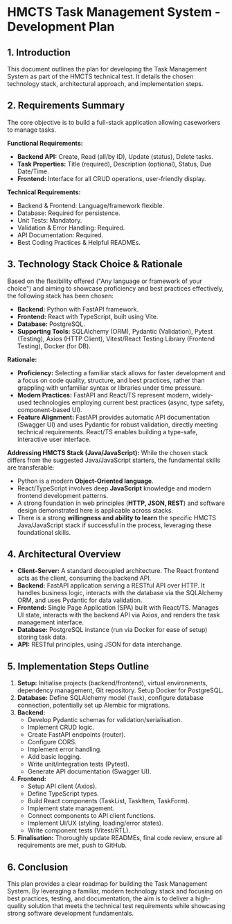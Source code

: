 # HMCTS Task Management System - Development Plan

## 1. Introduction

This document outlines the plan for developing the Task Management System as part of the HMCTS technical test. It details the chosen technology stack, architectural approach, and implementation steps.

## 2. Requirements Summary

The core objective is to build a full-stack application allowing caseworkers to manage tasks.

**Functional Requirements:**

- **Backend API:** Create, Read (all/by ID), Update (status), Delete tasks.
- **Task Properties:** Title (required), Description (optional), Status, Due Date/Time.
- **Frontend:** Interface for all CRUD operations, user-friendly display.

**Technical Requirements:**

- Backend & Frontend: Language/framework flexible.
- Database: Required for persistence.
- Unit Tests: Mandatory.
- Validation & Error Handling: Required.
- API Documentation: Required.
- Best Coding Practices & Helpful READMEs.

## 3. Technology Stack Choice & Rationale

Based on the flexibility offered ("Any language or framework of your choice") and aiming to showcase proficiency and best practices effectively, the following stack has been chosen:

- **Backend:** Python with FastAPI framework.
- **Frontend:** React with TypeScript, built using Vite.
- **Database:** PostgreSQL.
- **Supporting Tools:** SQLAlchemy (ORM), Pydantic (Validation), Pytest (Testing), Axios (HTTP Client), Vitest/React Testing Library (Frontend Testing), Docker (for DB).

**Rationale:**

- **Proficiency:** Selecting a familiar stack allows for faster development and a focus on code quality, structure, and best practices, rather than grappling with unfamiliar syntax or libraries under time pressure.
- **Modern Practices:** FastAPI and React/TS represent modern, widely-used technologies employing current best practices (async, type safety, component-based UI).
- **Feature Alignment:** FastAPI provides automatic API documentation (Swagger UI) and uses Pydantic for robust validation, directly meeting technical requirements. React/TS enables building a type-safe, interactive user interface.

**Addressing HMCTS Stack (Java/JavaScript):**
While the chosen stack differs from the suggested Java/JavaScript starters, the fundamental skills are transferable:

- Python is a modern **Object-Oriented language**.
- React/TypeScript involves deep **JavaScript** knowledge and modern frontend development patterns.
- A strong foundation in web principles (**HTTP, JSON, REST**) and software design demonstrated here is applicable across stacks.
- There is a strong **willingness and ability to learn** the specific HMCTS Java/JavaScript stack if successful in the process, leveraging these foundational skills.

## 4. Architectural Overview

- **Client-Server:** A standard decoupled architecture. The React frontend acts as the client, consuming the backend API.
- **Backend:** FastAPI application serving a RESTful API over HTTP. It handles business logic, interacts with the database via the SQLAlchemy ORM, and uses Pydantic for data validation.
- **Frontend:** Single Page Application (SPA) built with React/TS. Manages UI state, interacts with the backend API via Axios, and renders the task management interface.
- **Database:** PostgreSQL instance (run via Docker for ease of setup) storing task data.
- **API:** RESTful principles, using JSON for data interchange.

## 5. Implementation Steps Outline

1.  **Setup:** Initialise projects (backend/frontend), virtual environments, dependency management, Git repository. Setup Docker for PostgreSQL.
2.  **Database:** Define SQLAlchemy model (`Task`), configure database connection, potentially set up Alembic for migrations.
3.  **Backend:**
    - Develop Pydantic schemas for validation/serialisation.
    - Implement CRUD logic.
    - Create FastAPI endpoints (router).
    - Configure CORS.
    - Implement error handling.
    - Add basic logging.
    - Write unit/integration tests (Pytest).
    - Generate API documentation (Swagger UI).
4.  **Frontend:**
    - Setup API client (Axios).
    - Define TypeScript types.
    - Build React components (TaskList, TaskItem, TaskForm).
    - Implement state management.
    - Connect components to API client functions.
    - Implement UI/UX (styling, loading/error states).
    - Write component tests (Vitest/RTL).
5.  **Finalisation:** Thoroughly update READMEs, final code review, ensure all requirements are met, push to GitHub.

## 6. Conclusion

This plan provides a clear roadmap for building the Task Management System. By leveraging a familiar, modern technology stack and focusing on best practices, testing, and documentation, the aim is to deliver a high-quality solution that meets the technical test requirements while showcasing strong software development fundamentals.
